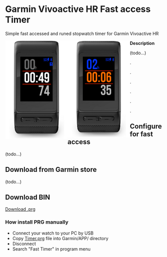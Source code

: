 # Garmin Vivoactive HR Fast access Timer
Simple fast accessed and runed stopwatch timer for Garmin Vivoactive HR

<img src="https://raw.githubusercontent.com/frontdevops/garmin-app-timer/master/store/screen1.png" width="200" align="left">
<img src="https://raw.githubusercontent.com/frontdevops/garmin-app-timer/master/store/screen2.png" width="200" align="left">

**Description**

(todo...)

.

.

.

.

.

.


## Configure for fast access
(todo...)

## Download from Garmin store
(todo...)

## Download BIN
[Download .prg](https://github.com/frontdevops/garmin-app-timer/raw/master/Timer.prg)

### How install PRG manually
- Connect your watch to your PC by USB
- Copy [Timer.prg](https://github.com/frontdevops/garmin-app-timer/raw/master/Timer.prg) file into Garmin/APP/ directory
- Disconnect
- Search "Fast Timer" in program menu
